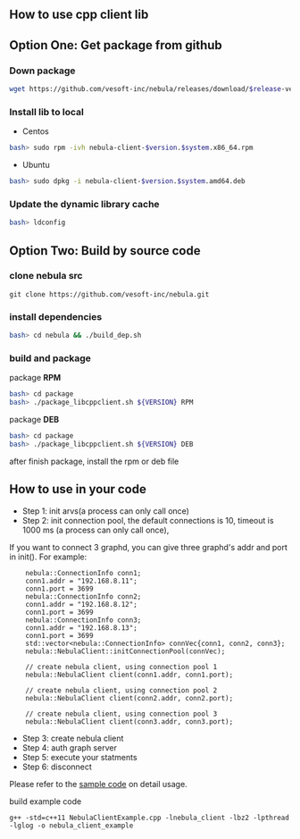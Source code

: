 How to use cpp client lib
--------------------------------------------

## Option One: Get package from github

### Down package

```bash
wget https://github.com/vesoft-inc/nebula/releases/download/$release-version/nebula-client-$version.$system.x86_64.rpm
```

### Install lib to local

- Centos

```bash
bash> sudo rpm -ivh nebula-client-$version.$system.x86_64.rpm
```

- Ubuntu

```bash
bash> sudo dpkg -i nebula-client-$version.$system.amd64.deb
```

### Update the dynamic library cache

```bash
bash> ldconfig
```

## Option Two: Build by source code

### clone nebula src

```
git clone https://github.com/vesoft-inc/nebula.git
```

### install dependencies

```bash
bash> cd nebula && ./build_dep.sh
```

### build and package

package **RPM**

```bash
bash> cd package
bash> ./package_libcppclient.sh ${VERSION} RPM
```

package **DEB**

```bash
bash> cd package
bash> ./package_libcppclient.sh ${VERSION} DEB
```

after finish package, install the rpm or deb file

## How to use in your code

- Step 1: init arvs(a process can only call once)
- Step 2: init connection pool, the default connections is 10, timeout is 1000 ms (a process can only call once),

If you want to connect 3 graphd, you can give three graphd's addr and port in init(). For example:

```
    nebula::ConnectionInfo conn1;
    conn1.addr = "192.168.8.11";
    conn1.port = 3699
    nebula::ConnectionInfo conn2;
    conn1.addr = "192.168.8.12";
    conn1.port = 3699
    nebula::ConnectionInfo conn3;
    conn1.addr = "192.168.8.13";
    conn1.port = 3699
    std::vector<nebula::ConnectionInfo> connVec{conn1, conn2, conn3};
    nebula::NebulaClient::initConnectionPool(connVec);

    // create nebula client, using connection pool 1
    nebula::NebulaClient client(conn1.addr, conn1.port);

    // create nebula client, using connection pool 2
    nebula::NebulaClient client(conn2.addr, conn2.port);

    // create nebula client, using connection pool 3
    nebula::NebulaClient client(conn3.addr, conn3.port);
```

- Step 3: create nebula client
- Step 4: auth graph server
- Step 5: execute your statments
- Step 6: disconnect

Please refer to the [sample code](NebulaClientExample.cpp) on detail usage.

build example code

```
g++ -std=c++11 NebulaClientExample.cpp -lnebula_client -lbz2 -lpthread -lglog -o nebula_client_example
```
